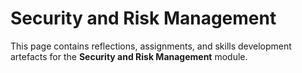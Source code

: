 # Security and Risk Management

This page contains reflections, assignments, and skills development artefacts for the **Security and Risk Management** module.

